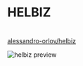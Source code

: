 # HELBIZ <h1>

[alessandro-orlov/helbiz](https://alessandro-orlov.github.io/html-css-helbiz/)

![helbiz preview](https://github.com/alessandro-orlov/projects-preview-images/blob/main/Helbiz%20-%20by%20Alexander%20Orlov.png)
